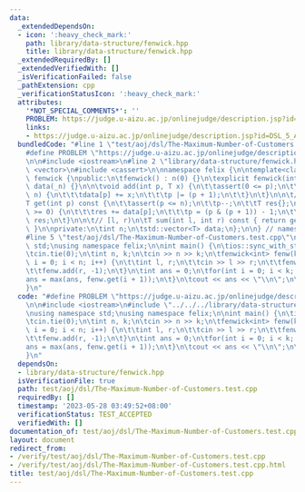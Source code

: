 ```yaml
---
data:
  _extendedDependsOn:
  - icon: ':heavy_check_mark:'
    path: library/data-structure/fenwick.hpp
    title: library/data-structure/fenwick.hpp
  _extendedRequiredBy: []
  _extendedVerifiedWith: []
  _isVerificationFailed: false
  _pathExtension: cpp
  _verificationStatusIcon: ':heavy_check_mark:'
  attributes:
    '*NOT_SPECIAL_COMMENTS*': ''
    PROBLEM: https://judge.u-aizu.ac.jp/onlinejudge/description.jsp?id=DSL_5_A
    links:
    - https://judge.u-aizu.ac.jp/onlinejudge/description.jsp?id=DSL_5_A
  bundledCode: "#line 1 \"test/aoj/dsl/The-Maximum-Number-of-Customers.test.cpp\"\n\
    #define PROBLEM \"https://judge.u-aizu.ac.jp/onlinejudge/description.jsp?id=DSL_5_A\"\
    \n\n#include <iostream>\n#line 2 \"library/data-structure/fenwick.hpp\"\n#include\
    \ <vector>\n#include <cassert>\n\nnamespace felix {\n\ntemplate<class T>\nstruct\
    \ fenwick {\npublic:\n\tfenwick() : n(0) {}\n\texplicit fenwick(int _n) : n(_n),\
    \ data(_n) {}\n\n\tvoid add(int p, T x) {\n\t\tassert(0 <= p);\n\t\twhile(p <\
    \ n) {\n\t\t\tdata[p] += x;\n\t\t\tp |= (p + 1);\n\t\t}\n\t}\n\n\t// [0, p)\n\t\
    T get(int p) const {\n\t\tassert(p <= n);\n\t\tp--;\n\t\tT res{};\n\t\twhile(p\
    \ >= 0) {\n\t\t\tres += data[p];\n\t\t\tp = (p & (p + 1)) - 1;\n\t\t}\n\t\treturn\
    \ res;\n\t}\n\n\t// [l, r)\n\tT sum(int l, int r) const { return get(r) - get(l);\
    \ }\n\nprivate:\n\tint n;\n\tstd::vector<T> data;\n};\n\n} // namespace felix\n\
    #line 5 \"test/aoj/dsl/The-Maximum-Number-of-Customers.test.cpp\"\nusing namespace\
    \ std;\nusing namespace felix;\n\nint main() {\n\tios::sync_with_stdio(false);\n\
    \tcin.tie(0);\n\tint n, k;\n\tcin >> n >> k;\n\tfenwick<int> fenw(k);\n\tfor(int\
    \ i = 0; i < n; i++) {\n\t\tint l, r;\n\t\tcin >> l >> r;\n\t\tfenw.add(l, +1);\n\
    \t\tfenw.add(r, -1);\n\t}\n\tint ans = 0;\n\tfor(int i = 0; i < k; i++) {\n\t\t\
    ans = max(ans, fenw.get(i + 1));\n\t}\n\tcout << ans << \"\\n\";\n\treturn 0;\n\
    }\n"
  code: "#define PROBLEM \"https://judge.u-aizu.ac.jp/onlinejudge/description.jsp?id=DSL_5_A\"\
    \n\n#include <iostream>\n#include \"../../../library/data-structure/fenwick.hpp\"\
    \nusing namespace std;\nusing namespace felix;\n\nint main() {\n\tios::sync_with_stdio(false);\n\
    \tcin.tie(0);\n\tint n, k;\n\tcin >> n >> k;\n\tfenwick<int> fenw(k);\n\tfor(int\
    \ i = 0; i < n; i++) {\n\t\tint l, r;\n\t\tcin >> l >> r;\n\t\tfenw.add(l, +1);\n\
    \t\tfenw.add(r, -1);\n\t}\n\tint ans = 0;\n\tfor(int i = 0; i < k; i++) {\n\t\t\
    ans = max(ans, fenw.get(i + 1));\n\t}\n\tcout << ans << \"\\n\";\n\treturn 0;\n\
    }\n"
  dependsOn:
  - library/data-structure/fenwick.hpp
  isVerificationFile: true
  path: test/aoj/dsl/The-Maximum-Number-of-Customers.test.cpp
  requiredBy: []
  timestamp: '2023-05-28 03:49:52+08:00'
  verificationStatus: TEST_ACCEPTED
  verifiedWith: []
documentation_of: test/aoj/dsl/The-Maximum-Number-of-Customers.test.cpp
layout: document
redirect_from:
- /verify/test/aoj/dsl/The-Maximum-Number-of-Customers.test.cpp
- /verify/test/aoj/dsl/The-Maximum-Number-of-Customers.test.cpp.html
title: test/aoj/dsl/The-Maximum-Number-of-Customers.test.cpp
---
```

